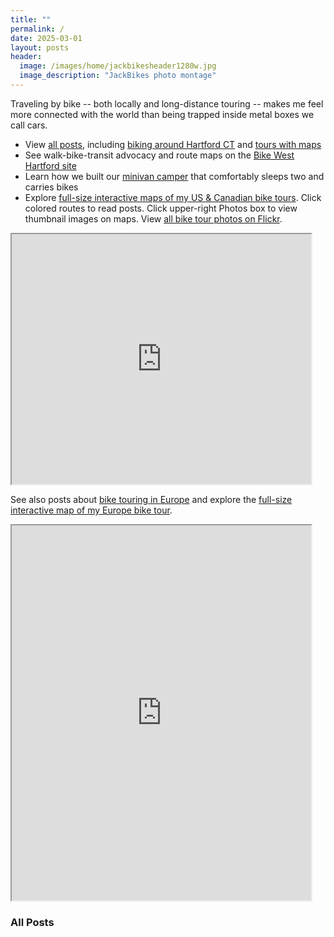 ```yaml
---
title: ""
permalink: /
date: 2025-03-01
layout: posts
header:
  image: /images/home/jackbikesheader1280w.jpg
  image_description: "JackBikes photo montage"
---
```

Traveling by bike -- both locally and long-distance touring -- makes me feel more connected with the world than being trapped inside metal boxes we call cars.

- View [all posts](#all-posts), including [biking around Hartford CT](/categories/#around-hartford-ct) and [tours with maps](/categories/#tours-with-maps)
- See walk-bike-transit advocacy and route maps on the [Bike West Hartford site](https://bikewesthartford.org)
- Learn how we built our [minivan camper](/minivan-camper) that comfortably sleeps two and carries bikes
- Explore [full-size interactive maps of my US & Canadian bike tours](https://jackdougherty.github.io/bikemapcode/index.html). Click colored routes to read posts. Click upper-right Photos box to view thumbnail images on maps. View [all bike tour photos on Flickr](https://www.flickr.com/photos/56513965@N06/albums).

<iframe src="https://jackdougherty.github.io/bikemapcode/index.html" width="95%" height="400px"></iframe>

See also posts about [bike touring in Europe](/categories/#europe) and explore the [full-size interactive map of my Europe bike tour](https://jackdougherty.github.io/bikemapcode/europe.html).

<iframe src="https://jackdougherty.github.io/bikemapcode/europe.html" width="95%" height="600px"></iframe>

### All Posts
